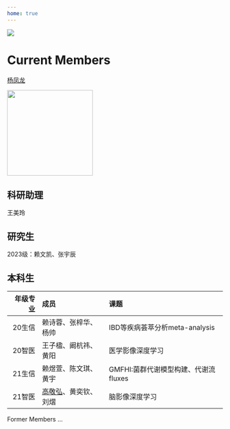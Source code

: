 ```yaml
---
home: true
---
```


![](/team2023.jpg)


# Current Members
[杨凤龙](http://lab.malab.cn/~yangfl) 

<img src="http://lab.malab.cn/~yangfl/src/yangfenglong.jpg" width="200px">  


## 科研助理
王美玲
<br/>

## 研究生
2023级：赖文凯、张宇辰
<br/>

## 本科生
|年级专业| 成员                |课题               |
|-------:|:----------          |:----------        |
| 20生信 |赖诗蓉、张梓华、杨帅  |IBD等疾病荟萃分析meta-analysis           |
| 20智医 |王子楹、阚杭祎、黄阳  |医学影像深度学习              |
| 21生信 |赖煜萱、陈文琪、黄宇  |GMFHI:菌群代谢模型构建、代谢流fluxes           |
| 21智医 |[高敬弘](https://www.candystudy.cn/)、黄奕钦、刘熠  |脑影像深度学习                |




Former Members ...
